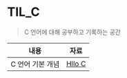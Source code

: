 # TIL_C

> C 언어에 대해 공부하고 기록하는 공간



| 내용             | 자료                                                      |
| ---------------- | --------------------------------------------------------- |
| C 언어 기본 개념 | [Hllo C](https://github.com/JoongChangYang/TIL_C/Hello_C) |



